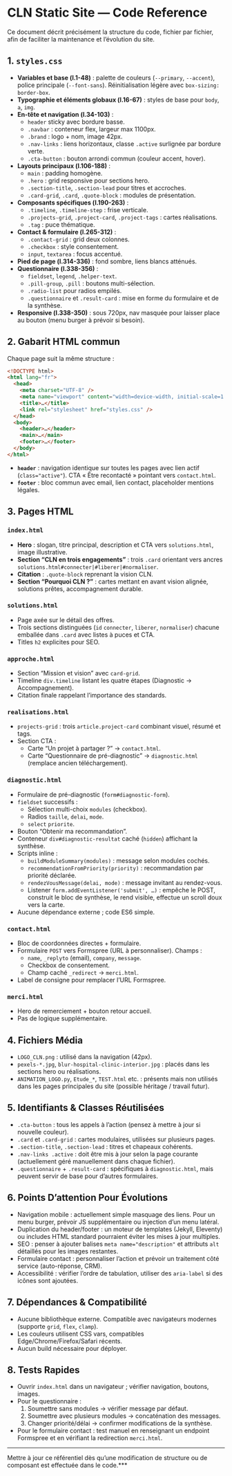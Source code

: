 # CLN Static Site — Code Reference

Ce document décrit précisément la structure du code, fichier par fichier, afin de faciliter la maintenance et l’évolution du site.

## 1. `styles.css`
- **Variables et base (l.1-48)** : palette de couleurs (`--primary`, `--accent`), police principale (`--font-sans`). Réinitialisation légère avec `box-sizing: border-box`.
- **Typographie et éléments globaux (l.16-67)** : styles de base pour `body`, `a`, `img`.
- **En-tête et navigation (l.34-103)** :
  - `header` sticky avec bordure basse.
  - `.navbar` : conteneur flex, largeur max 1100px.
  - `.brand` : logo + nom, image 42px.
  - `.nav-links` : liens horizontaux, classe `.active` surlignée par bordure verte.
  - `.cta-button` : bouton arrondi commun (couleur accent, hover).
- **Layouts principaux (l.106-188)** :
  - `main` : padding homogène.
  - `.hero` : grid responsive pour sections hero.
  - `.section-title`, `.section-lead` pour titres et accroches.
  - `.card-grid`, `.card`, `.quote-block` : modules de présentation.
- **Composants spécifiques (l.190-263)** :
  - `.timeline`, `.timeline-step` : frise verticale.
  - `.projects-grid`, `.project-card`, `.project-tags` : cartes réalisations.
  - `.tag` : puce thématique.
- **Contact & formulaire (l.265-312)** :
  - `.contact-grid` : grid deux colonnes.
  - `.checkbox` : style consentement.
  - `input`, `textarea` : focus accentué.
- **Pied de page (l.314-336)** : fond sombre, liens blancs atténués.
- **Questionnaire (l.338-356)** :
  - `fieldset`, `legend`, `.helper-text`.
  - `.pill-group`, `.pill` : boutons multi-sélection.
  - `.radio-list` pour radios empilés.
  - `.questionnaire` et `.result-card` : mise en forme du formulaire et de la synthèse.
- **Responsive (l.338-350)** : sous 720px, nav masquée pour laisser place au bouton (menu burger à prévoir si besoin).

## 2. Gabarit HTML commun
Chaque page suit la même structure :
```html
<!DOCTYPE html>
<html lang="fr">
  <head>
    <meta charset="UTF-8" />
    <meta name="viewport" content="width=device-width, initial-scale=1.0" />
    <title>…</title>
    <link rel="stylesheet" href="styles.css" />
  </head>
  <body>
    <header>…</header>
    <main>…</main>
    <footer>…</footer>
  </body>
</html>
```

- **`header`** : navigation identique sur toutes les pages avec lien actif (`class="active"`). CTA « Être recontacté » pointant vers `contact.html`.
- **`footer`** : bloc commun avec email, lien contact, placeholder mentions légales.

## 3. Pages HTML

### `index.html`
- **Hero** : slogan, titre principal, description et CTA vers `solutions.html`, image illustrative.
- **Section “CLN en trois engagements”** : trois `.card` orientant vers ancres `solutions.html#connecter|#liberer|#normaliser`.
- **Citation** : `.quote-block` reprenant la vision CLN.
- **Section “Pourquoi CLN ?”** : cartes mettant en avant vision alignée, solutions prêtes, accompagnement durable.

### `solutions.html`
- Page axée sur le détail des offres.
- Trois sections distinguées (`id` `connecter`, `liberer`, `normaliser`) chacune emballée dans `.card` avec listes à puces et CTA.
- Titles `h2` explicites pour SEO.

### `approche.html`
- Section “Mission et vision” avec `card-grid`.
- Timeline `div.timeline` listant les quatre étapes (Diagnostic → Accompagnement).
- Citation finale rappelant l’importance des standards.

### `realisations.html`
- `projects-grid` : trois `article.project-card` combinant visuel, résumé et tags.
- Section CTA :
  - Carte “Un projet à partager ?” -> `contact.html`.
  - Carte “Questionnaire de pré-diagnostic” -> `diagnostic.html` (remplace ancien téléchargement).

### `diagnostic.html`
- Formulaire de pré-diagnostic (`form#diagnostic-form`).
- `fieldset` successifs :
  - Sélection multi-choix `modules` (checkbox).
  - Radios `taille`, `delai`, `mode`.
  - `select` `priorite`.
- Bouton “Obtenir ma recommandation”.
- Conteneur `div#diagnostic-resultat` caché (`hidden`) affichant la synthèse.
- Scripts inline :
  - `buildModuleSummary(modules)` : message selon modules cochés.
  - `recommendationFromPriority(priority)` : recommandation par priorité déclarée.
  - `rendezVousMessage(delai, mode)` : message invitant au rendez-vous.
  - Listener `form.addEventListener('submit', …)` : empêche le POST, construit le bloc de synthèse, le rend visible, effectue un scroll doux vers la carte.
- Aucune dépendance externe ; code ES6 simple.

### `contact.html`
- Bloc de coordonnées directes + formulaire.
- Formulaire `POST` vers Formspree (URL à personnaliser). Champs :
  - `name`, `_replyto` (email), `company`, `message`.
  - Checkbox de consentement.
  - Champ caché `_redirect` -> `merci.html`.
- Label de consigne pour remplacer l’URL Formspree.

### `merci.html`
- Hero de remerciement + bouton retour accueil.
- Pas de logique supplémentaire.

## 4. Fichiers Média
- `LOGO_CLN.png` : utilisé dans la navigation (42px). 
- `pexels-*.jpg`, `blur-hospital-clinic-interior.jpg` : placés dans les sections hero ou réalisations.
- `ANIMATION_LOGO.py`, `Etude_*`, `TEST.html` etc. : présents mais non utilisés dans les pages principales du site (possible héritage / travail futur).

## 5. Identifiants & Classes Réutilisées
- `.cta-button` : tous les appels à l’action (pensez à mettre à jour si nouvelle couleur).
- `.card` et `.card-grid` : cartes modulaires, utilisées sur plusieurs pages.
- `.section-title`, `.section-lead` : titres et chapeaux cohérents.
- `.nav-links .active` : doit être mis à jour selon la page courante (actuellement géré manuellement dans chaque fichier).
- `.questionnaire` + `.result-card` : spécifiques à `diagnostic.html`, mais peuvent servir de base pour d’autres formulaires.

## 6. Points D’attention Pour Évolutions
- Navigation mobile : actuellement simple masquage des liens. Pour un menu burger, prévoir JS supplémentaire ou injection d’un menu latéral.
- Duplication du header/footer : un moteur de templates (Jekyll, Eleventy) ou includes HTML standard pourraient éviter les mises à jour multiples.
- SEO : penser à ajouter balises `meta name="description"` et attributs `alt` détaillés pour les images restantes.
- Formulaire contact : personnaliser l’action et prévoir un traitement côté service (auto-réponse, CRM).
- Accessibilité : vérifier l’ordre de tabulation, utiliser des `aria-label` si des icônes sont ajoutées.

## 7. Dépendances & Compatibilité
- Aucune bibliothèque externe. Compatible avec navigateurs modernes (supporte `grid`, `flex`, `clamp`).
- Les couleurs utilisent CSS vars, compatibles Edge/Chrome/Firefox/Safari récents.
- Aucun build nécessaire pour déployer.

## 8. Tests Rapides
- Ouvrir `index.html` dans un navigateur ; vérifier navigation, boutons, images.
- Pour le questionnaire :
  1. Soumettre sans modules → vérifier message par défaut.
  2. Soumettre avec plusieurs modules → concaténation des messages.
  3. Changer priorité/délai → confirmer modifications de la synthèse.
- Pour le formulaire contact : test manuel en renseignant un endpoint Formspree et en vérifiant la redirection `merci.html`.

---
Mettre à jour ce référentiel dès qu’une modification de structure ou de composant est effectuée dans le code.***
